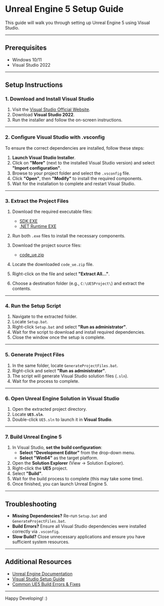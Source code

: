 # Unreal Engine 5 Setup Guide

This guide will walk you through setting up Unreal Engine 5 using Visual Studio.

---

## **Prerequisites**
- Windows 10/11
- Visual Studio 2022

---

## **Setup Instructions**

### **1. Download and Install Visual Studio**
1. Visit the [Visual Studio Official Website](https://visualstudio.microsoft.com/downloads/).
2. Download **Visual Studio 2022**.
3. Run the installer and follow the on-screen instructions.

---

### **2. Configure Visual Studio with .vsconfig**
To ensure the correct dependencies are installed, follow these steps:

1. **Launch Visual Studio Installer**.
2. Click on **"More"** (next to the installed Visual Studio version) and select **"Import configuration"**.
3. Browse to your project folder and select the `.vsconfig` file.
4. Click **"Open"**, then **"Modify"** to install the required components.
5. Wait for the installation to complete and restart Visual Studio.

---

### 3. Extract the Project Files

1. Download the required executable files:
   - [SDK EXE](https://drive.google.com/file/d/1bUPm428iqz7NHhr-odVWgWr5wosULWfb/view?usp=sharing)
   - [.NET Runtime EXE](https://drive.google.com/file/d/1SQtCK8G5Zqb4p-IWlxjCzt86Nv0U95Uo/view?usp=sharing)

2. Run both `.exe` files to install the necessary components.

3. Download the project source files:
   - [code_ue.zip](https://drive.google.com/file/d/1OdG1_JK2qkAv8jQt84gWu3lo08Pr6R62/view?usp=sharing)

4. Locate the downloaded `code_ue.zip` file.

5. Right-click on the file and select **"Extract All..."**.

6. Choose a destination folder (e.g., `C:\UE5Project\`) and extract the contents.


---

### **4. Run the Setup Script**
1. Navigate to the extracted folder.
2. Locate `Setup.bat`.
3. Right-click `Setup.bat` and select **"Run as administrator"**.
4. Wait for the script to download and install required dependencies.
5. Close the window once the setup is complete.

---

### **5. Generate Project Files**
1. In the same folder, locate `GenerateProjectFiles.bat`.
2. Right-click and select **"Run as administrator"**.
3. The script will generate Visual Studio solution files (`.sln`).
4. Wait for the process to complete.

---

### **6. Open Unreal Engine Solution in Visual Studio**
1. Open the extracted project directory.
2. Locate **`UE5.sln`**.
3. Double-click `UE5.sln` to launch it in **Visual Studio**.

---

### **7. Build Unreal Engine 5**
1. In Visual Studio, **set the build configuration**:
   - **Select "Development Editor"** from the drop-down menu.
   - **Select "Win64"** as the target platform.
2. Open the **Solution Explorer** (View → Solution Explorer).
3. Right-click the **UE5** project.
4. Select **"Build"**.
5. Wait for the build process to complete (this may take some time).
6. Once finished, you can launch Unreal Engine 5.

---

## **Troubleshooting**
- **Missing Dependencies?** Re-run `Setup.bat` and `GenerateProjectFiles.bat`.
- **Build Errors?** Ensure all Visual Studio dependencies were installed correctly via `.vsconfig`.
- **Slow Build?** Close unnecessary applications and ensure you have sufficient system resources.

---

## **Additional Resources**
- [Unreal Engine Documentation](https://docs.unrealengine.com/)
- [Visual Studio Setup Guide](https://docs.microsoft.com/en-us/visualstudio/install/)
- [Common UE5 Build Errors & Fixes](https://forums.unrealengine.com/)

---

Happy Developing! :)
